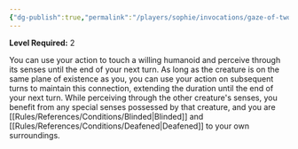 ```yaml
---
{"dg-publish":true,"permalink":"/players/sophie/invocations/gaze-of-two-minds/","noteIcon":""}
---
```


**Level Required:** 2  


You can use your action to touch a willing humanoid and perceive through its senses until the end of your next turn. As long as the creature is on the same plane of existence as you, you can use your action on subsequent turns to maintain this connection, extending the duration until the end of your next turn. While perceiving through the other creature's senses, you benefit from any special senses possessed by that creature, and you are [[Rules/References/Conditions/Blinded\|Blinded]] and [[Rules/References/Conditions/Deafened\|Deafened]] to your own surroundings.